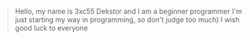 >Hello, my name is 3xc55 Dekstor and I am a beginner programmer
>I'm just starting my way in programming, so don't judge too much)
I wish good luck to everyone
